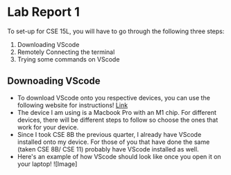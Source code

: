 # Lab Report 1

To set-up for CSE 15L, you will have to go through the following three steps:

1. Downloading VScode
2. Remotely Connecting the terminal 
3. Trying some commands on VScode

## Downoading VScode

* To download VScode onto you respective devices, you can use the following website for instructions! [Link](https://code.visualstudio.com/)
* The device I am using is a Macbook Pro with an M1 chip. For different devices, there will be different steps to follow so choose the ones that work for your device.
* Since I took CSE 8B the previous quarter, I already have VScode installed onto my device. For those of you that have done the same (taken CSE 8B/ CSE 11) probably have VScode installed as well.
* Here's an example of how VScode should look like once you open it on your laptop! ![Image]


